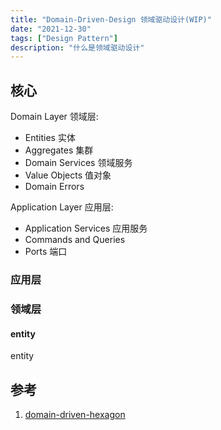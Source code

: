 ```yaml
---
title: "Domain-Driven-Design 领域驱动设计(WIP)"
date: "2021-12-30"
tags: ["Design Pattern"]
description: "什么是领域驱动设计"
---
```


## 核心

Domain Layer 领域层:

- Entities 实体
- Aggregates 集群
- Domain Services 领域服务
- Value Objects 值对象
- Domain Errors

Application Layer 应用层:

- Application Services 应用服务
- Commands and Queries
- Ports 端口

### 应用层

### 领域层

#### entity

entity

## 参考

1. [domain-driven-hexagon](https://github.com/Sairyss/domain-driven-hexagon)
